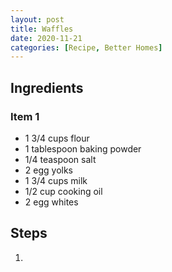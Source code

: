 ```yaml
---
layout: post
title: Waffles
date: 2020-11-21
categories: [Recipe, Better Homes]
---
```


## Ingredients

### Item 1

* 1 3/4 cups flour
* 1 tablespoon baking powder
* 1/4 teaspoon salt
* 2 egg yolks
* 1 3/4 cups milk
* 1/2 cup cooking oil
* 2 egg whites

## Steps

1. 
